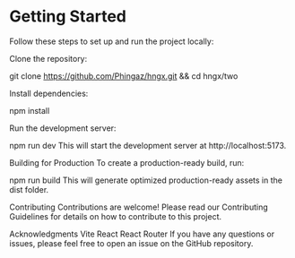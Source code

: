 # Getting Started
Follow these steps to set up and run the project locally:


Clone the repository:

git clone https://github.com/Phingaz/hngx.git && cd hngx/two


Install dependencies:

npm install


Run the development server:

npm run dev
This will start the development server at http://localhost:5173.

Building for Production
To create a production-ready build, run:

npm run build
This will generate optimized production-ready assets in the dist folder.

Contributing
Contributions are welcome! Please read our Contributing Guidelines for details on how to contribute to this project.

Acknowledgments
Vite
React
React Router
If you have any questions or issues, please feel free to open an issue on the GitHub repository.
